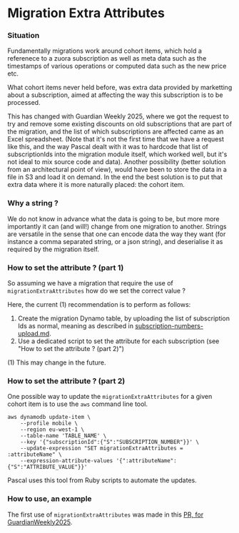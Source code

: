 # Migration Extra Attributes

### Situation

Fundamentally migrations work around cohort items, which hold a referenece to a zuora subscription as well as meta data such as the timestamps of various operations or computed data such as the new price etc.

What cohort items never held before, was extra data provided by marketting about a subscription, aimed at affecting the way this subscription is to be processed.

This has changed with Guardian Weekly 2025, where we got the request to try and remove some existing discounts on old subscriptions that are part of the migration, and the list of which subscriptions are affected came as an Excel spreadsheet. (Note that it's not the first time that we have a request like this, and the way Pascal dealt with it was to hardcode that list of subscriptionIds into the migration module itself, which worked well, but it's not ideal to mix source code and data). Another possibility (better solution from an architectural point of view), would have been to store the data in a file in S3 and load it on demand. In the end the best solution is to put that extra data where it is more naturally placed: the cohort item.

### Why a string ?

We do not know in advance what the data is going to be, but more more importantly it can (and will!) change from one migration to another. Strings are versatile in the sense that one can encode data the way they want (for instance a comma separated string, or a json string), and deserialise it as required by the migration itself.

### How to set the attribute ? (part 1)

So assuming we have a migration that require the use of `migrationExtraAttributes` how do we set the correct value ?

Here, the current (1) recommendation is to perform as follows:

1. Create the migration Dynamo table, by uploading the list of subscription Ids as normal, meaning as described in [subscription-numbers-upload.md](./subscription-numbers-upload.md).
1. Use a dedicated script to set the attribute for each subscription (see "How to set the attribute ? (part 2)")

(1) This may change in the future.

### How to set the attribute ? (part 2)

One possible way to update the `migrationExtraAttributes` for a given cohort item is to use the `aws` command line tool.

```
aws dynamodb update-item \
    --profile mobile \
    --region eu-west-1 \
    --table-name 'TABLE_NAME' \
    --key '{"subscriptionId":{"S":"SUBSCRIPTION_NUMBER"}}' \
    --update-expression "SET migrationExtraAttributes = :attributeName" \
    --expression-attribute-values '{":attributeName":{"S":"ATTRIBUTE_VALUE"}}'
```

Pascal uses this tool from Ruby scripts to automate the updates.

### How to use, an example

The first use of `migrationExtraAttributes` was made in this [PR, for GuardianWeekly2025](https://github.com/guardian/price-migration-engine/pull/1150).


